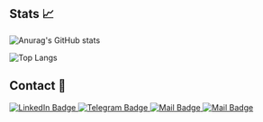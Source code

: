  ## Stats 📈

![Anurag's GitHub stats](https://github-readme-stats.vercel.app/api?username=tr3sp4ss3rexe&show_icons=true&theme=tokyonight)

![Top Langs](https://github-readme-stats.vercel.app/api/top-langs/?username=tr3sp4ss3rexe&layout=compact)

## Contact 📩

<div id="badges">
  <a href="https://linkedin.com/in/danielthedaniel">
    <img src="https://img.shields.io/badge/LinkedIn-blue?style=for-the-badge&logo=linkedin&logoColor=white" alt="LinkedIn Badge"/>
  </a>
  <a href="https://t.me/Uncletr3s">
    <img src="https://img.shields.io/badge/telegram-blue?style=for-the-badge&logo=telegram&logoColor=white" alt="Telegram Badge"/>
  </a>
  <a href="https://discordapp.com/users/tr3sp4ss3r">
    <img src="https://img.shields.io/badge/Discord-7289da?style=for-the-badge&logo=discord&logoColor=white" alt="Mail Badge"/>
  </a>
  <a href="">
    <img src="https://img.shields.io/badge/Mail-6d4aff?style=for-the-badge&logo=protonmail&logoColor=white" alt="Mail Badge"/>
  </a>
</div>
